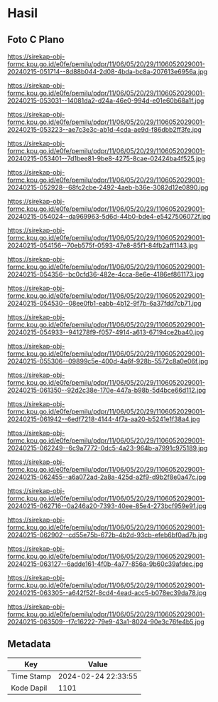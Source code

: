 # Hasil

## Foto C Plano

https://sirekap-obj-formc.kpu.go.id/e0fe/pemilu/pdpr/11/06/05/20/29/1106052029001-20240215-051714--8d88b044-2d08-4bda-bc8a-207613e6956a.jpg

https://sirekap-obj-formc.kpu.go.id/e0fe/pemilu/pdpr/11/06/05/20/29/1106052029001-20240215-053031--14081da2-d24a-46e0-994d-e01e60b68a1f.jpg

https://sirekap-obj-formc.kpu.go.id/e0fe/pemilu/pdpr/11/06/05/20/29/1106052029001-20240215-053223--ae7c3e3c-ab1d-4cda-ae9d-f86dbb2ff3fe.jpg

https://sirekap-obj-formc.kpu.go.id/e0fe/pemilu/pdpr/11/06/05/20/29/1106052029001-20240215-053401--7d1bee81-9be8-4275-8cae-02424ba4f525.jpg

https://sirekap-obj-formc.kpu.go.id/e0fe/pemilu/pdpr/11/06/05/20/29/1106052029001-20240215-052928--68fc2cbe-2492-4aeb-b36e-3082d12e0890.jpg

https://sirekap-obj-formc.kpu.go.id/e0fe/pemilu/pdpr/11/06/05/20/29/1106052029001-20240215-054024--da969963-5d6d-44b0-bde4-e5427506072f.jpg

https://sirekap-obj-formc.kpu.go.id/e0fe/pemilu/pdpr/11/06/05/20/29/1106052029001-20240215-054156--70eb575f-0593-47e8-85f1-84fb2aff1143.jpg

https://sirekap-obj-formc.kpu.go.id/e0fe/pemilu/pdpr/11/06/05/20/29/1106052029001-20240215-054356--bc0cfd36-482e-4cca-8e6e-4186ef861173.jpg

https://sirekap-obj-formc.kpu.go.id/e0fe/pemilu/pdpr/11/06/05/20/29/1106052029001-20240215-054530--08ee0fb1-eabb-4b12-9f7b-6a37fdd7cb71.jpg

https://sirekap-obj-formc.kpu.go.id/e0fe/pemilu/pdpr/11/06/05/20/29/1106052029001-20240215-054933--941278f9-f057-4914-a613-67194ce2ba40.jpg

https://sirekap-obj-formc.kpu.go.id/e0fe/pemilu/pdpr/11/06/05/20/29/1106052029001-20240215-055306--09899c5e-400d-4a6f-928b-5572c8a0e06f.jpg

https://sirekap-obj-formc.kpu.go.id/e0fe/pemilu/pdpr/11/06/05/20/29/1106052029001-20240215-061350--92d2c38e-170e-447a-b98b-5d4bce66d112.jpg

https://sirekap-obj-formc.kpu.go.id/e0fe/pemilu/pdpr/11/06/05/20/29/1106052029001-20240215-061942--6edf7218-4144-4f7a-aa20-b5241e1f38a4.jpg

https://sirekap-obj-formc.kpu.go.id/e0fe/pemilu/pdpr/11/06/05/20/29/1106052029001-20240215-062249--6c9a7772-0dc5-4a23-964b-a7991c975189.jpg

https://sirekap-obj-formc.kpu.go.id/e0fe/pemilu/pdpr/11/06/05/20/29/1106052029001-20240215-062455--a6a072ad-2a8a-425d-a2f9-d9b2f8e0a47c.jpg

https://sirekap-obj-formc.kpu.go.id/e0fe/pemilu/pdpr/11/06/05/20/29/1106052029001-20240215-062716--0a246a20-7393-40ee-85e4-273bcf959e91.jpg

https://sirekap-obj-formc.kpu.go.id/e0fe/pemilu/pdpr/11/06/05/20/29/1106052029001-20240215-062902--cd55e75b-672b-4b2d-93cb-efeb6bf0ad7b.jpg

https://sirekap-obj-formc.kpu.go.id/e0fe/pemilu/pdpr/11/06/05/20/29/1106052029001-20240215-063127--6adde161-4f0b-4a77-856a-9b60c39afdec.jpg

https://sirekap-obj-formc.kpu.go.id/e0fe/pemilu/pdpr/11/06/05/20/29/1106052029001-20240215-063305--a642f52f-8cd4-4ead-acc5-b078ec39da78.jpg

https://sirekap-obj-formc.kpu.go.id/e0fe/pemilu/pdpr/11/06/05/20/29/1106052029001-20240215-063509--f7c16222-79e9-43a1-8024-90e3c76fe4b5.jpg


## Metadata

| Key        | Value               |
| ---------- | ------------------- |
| Time Stamp | 2024-02-24 22:33:55 |
| Kode Dapil | 1101                |



